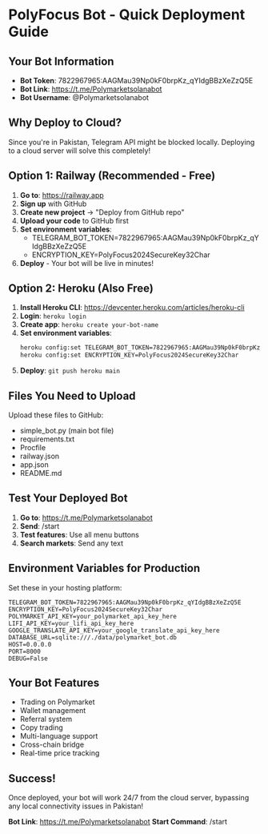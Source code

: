 # PolyFocus Bot - Quick Deployment Guide

## Your Bot Information
- **Bot Token**: 7822967965:AAGMau39Np0kF0brpKz_qYIdgBBzXeZzQ5E
- **Bot Link**: https://t.me/Polymarketsolanabot
- **Bot Username**: @Polymarketsolanabot

## Why Deploy to Cloud?
Since you're in Pakistan, Telegram API might be blocked locally. Deploying to a cloud server will solve this completely!

## Option 1: Railway (Recommended - Free)

1. **Go to**: https://railway.app
2. **Sign up** with GitHub
3. **Create new project** → "Deploy from GitHub repo"
4. **Upload your code** to GitHub first
5. **Set environment variables**:
   - TELEGRAM_BOT_TOKEN=7822967965:AAGMau39Np0kF0brpKz_qYIdgBBzXeZzQ5E
   - ENCRYPTION_KEY=PolyFocus2024SecureKey32Char
6. **Deploy** - Your bot will be live in minutes!

## Option 2: Heroku (Also Free)

1. **Install Heroku CLI**: https://devcenter.heroku.com/articles/heroku-cli
2. **Login**: `heroku login`
3. **Create app**: `heroku create your-bot-name`
4. **Set environment variables**:
   ```bash
   heroku config:set TELEGRAM_BOT_TOKEN=7822967965:AAGMau39Np0kF0brpKz_qYIdgBBzXeZzQ5E
   heroku config:set ENCRYPTION_KEY=PolyFocus2024SecureKey32Char
   ```
5. **Deploy**: `git push heroku main`

## Files You Need to Upload

Upload these files to GitHub:
- simple_bot.py (main bot file)
- requirements.txt
- Procfile
- railway.json
- app.json
- README.md

## Test Your Deployed Bot

1. **Go to**: https://t.me/Polymarketsolanabot
2. **Send**: /start
3. **Test features**: Use all menu buttons
4. **Search markets**: Send any text

## Environment Variables for Production

Set these in your hosting platform:

```
TELEGRAM_BOT_TOKEN=7822967965:AAGMau39Np0kF0brpKz_qYIdgBBzXeZzQ5E
ENCRYPTION_KEY=PolyFocus2024SecureKey32Char
POLYMARKET_API_KEY=your_polymarket_api_key_here
LIFI_API_KEY=your_lifi_api_key_here
GOOGLE_TRANSLATE_API_KEY=your_google_translate_api_key_here
DATABASE_URL=sqlite:///./data/polymarket_bot.db
HOST=0.0.0.0
PORT=8000
DEBUG=False
```

## Your Bot Features

- Trading on Polymarket
- Wallet management
- Referral system
- Copy trading
- Multi-language support
- Cross-chain bridge
- Real-time price tracking

## Success!

Once deployed, your bot will work 24/7 from the cloud server, bypassing any local connectivity issues in Pakistan!

**Bot Link**: https://t.me/Polymarketsolanabot
**Start Command**: /start
